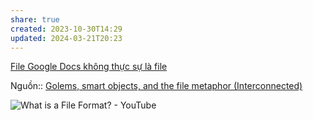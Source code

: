 ```yaml
---
share: true
created: 2023-10-30T14:29
updated: 2024-03-21T20:23
---
```

[File Google Docs không thực sự là file](../C%C6%A1%20s%E1%BB%9F%20d%E1%BB%AF%20li%E1%BB%87u/File%20Google%20Docs%20kh%C3%B4ng%20th%E1%BB%B1c%20s%E1%BB%B1%20l%C3%A0%20file.md)

Nguồn:: [Golems, smart objects, and the file metaphor (Interconnected)](https://interconnected.org/home/2021/02/01/golems)

![What is a File Format? - YouTube](https://youtu.be/VVdmmN0su6E?si=qjf88xGD4_ziY479)